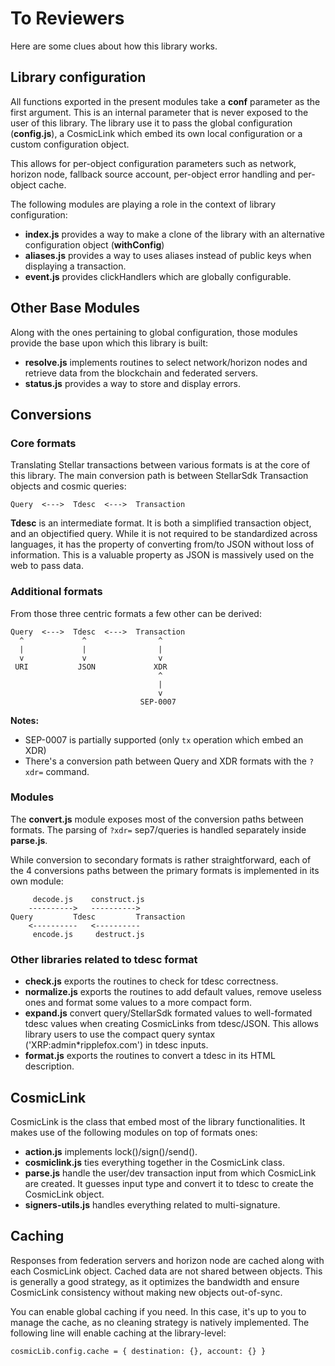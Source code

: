 # To Reviewers

Here are some clues about how this library works.

## Library configuration

All functions exported in the present modules take a **conf** parameter as the
first argument. This is an internal parameter that is never exposed to the
user of this library. The library use it to pass the global configuration
(**config.js**), a CosmicLink which embed its own local configuration or a
custom configuration object.

This allows for per-object configuration parameters such as network, horizon
node, fallback source account, per-object error handling and per-object cache.

The following modules are playing a role in the context of library
configuration:

- **index.js** provides a way to make a clone of the library with an
  alternative configuration object (**withConfig**)
- **aliases.js** provides a way to uses aliases instead of public keys when
  displaying a transaction.
- **event.js** provides clickHandlers which are globally configurable.

## Other Base Modules

Along with the ones pertaining to global configuration, those modules provide
the base upon which this library is built:

- **resolve.js** implements routines to select network/horizon nodes and
  retrieve data from the blockchain and federated servers.
- **status.js** provides a way to store and display errors.

## Conversions

### Core formats

Translating Stellar transactions between various formats is at the core of
this library. The main conversion path is between StellarSdk Transaction
objects and cosmic queries:

```
Query  <--->  Tdesc  <--->  Transaction
```

**Tdesc** is an intermediate format. It is both a simplified transaction
object, and an objectified query. While it is not required to be standardized
across languages, it has the property of converting from/to JSON without loss
of information. This is a valuable property as JSON is massively used on the
web to pass data.

### Additional formats

From those three centric formats a few other can be derived:

```
Query  <--->  Tdesc  <--->  Transaction
  ^             ^                ^
  |             |                |
  v             v                v
 URI           JSON             XDR
                                 ^
                                 |
                                 v
                             SEP-0007
```

**Notes:**

- SEP-0007 is partially supported (only `tx` operation which embed an XDR)
- There's a conversion path between Query and XDR formats with the `?xdr=`
  command.

### Modules

The **convert.js** module exposes most of the conversion paths between
formats. The parsing of `?xdr=` sep7/queries is handled separately inside
**parse.js**.

While conversion to secondary formats is rather straightforward, each of the 4
conversions paths between the primary formats is implemented in its own module:

```
     decode.js    construct.js
    ---------->   ---------->
Query         Tdesc         Transaction
    <----------   <----------
     encode.js     destruct.js
```

### Other libraries related to tdesc format

- **check.js** exports the routines to check for tdesc correctness.
- **normalize.js** exports the routines to add default values, remove useless
  ones and format some values to a more compact form.
- **expand.js** convert query/StellarSdk formated values to well-formated
  tdesc values when creating CosmicLinks from tdesc/JSON. This allows library
  users to use the compact query syntax ('XRP:admin\*ripplefox.com') in tdesc
  inputs.
- **format.js** exports the routines to convert a tdesc in its HTML
  description.

## CosmicLink

CosmicLink is the class that embed most of the library functionalities. It
makes use of the following modules on top of formats ones:

- **action.js** implements lock()/sign()/send().
- **cosmiclink.js** ties everything together in the CosmicLink class.
- **parse.js** handle the user/dev transaction input from which CosmicLink are
  created. It guesses input type and convert it to tdesc to create the
  CosmicLink object.
- **signers-utils.js** handles everything related to multi-signature.

## Caching

Responses from federation servers and horizon node are cached along with each
CosmicLink object. Cached data are not shared between objects. This is
generally a good strategy, as it optimizes the bandwidth and ensure
CosmicLink consistency without making new objects out-of-sync.

You can enable global caching if you need. In this case, it's up to you to
manage the cache, as no cleaning strategy is natively implemented. The
following line will enable caching at the library-level:

```
cosmicLib.config.cache = { destination: {}, account: {} }
```
